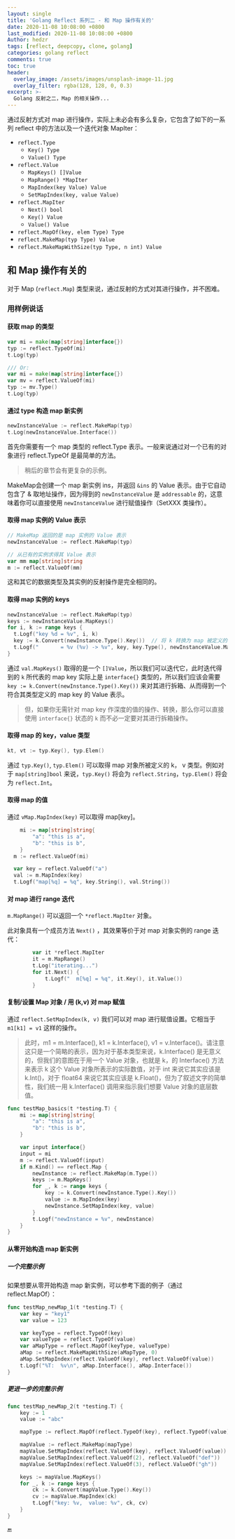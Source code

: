 ```yaml
---
layout: single
title: 'Golang Reflect 系列二 - 和 Map 操作有关的'
date: 2020-11-08 10:08:00 +0800
last_modified: 2020-11-08 10:08:00 +0800
Author: hedzr
tags: [reflect, deepcopy, clone, golang]
categories: golang reflect
comments: true
toc: true
header:
  overlay_image: /assets/images/unsplash-image-11.jpg
  overlay_filter: rgba(128, 128, 0, 0.3)
excerpt: >-
  Golang 反射之二，Map 的相关操作...
---
```




通过反射方式对 map 进行操作，实际上未必会有多么复杂，它包含了如下的一系列 reflect 中的方法以及一个迭代对象 MapIter：

- `reflect.Type`
  - `Key() Type`
  - `Value() Type`
- `reflect.Value`
  - `MapKeys() []Value`
  - `MapRange() *MapIter`
  - `MapIndex(key Value) Value`
  - `SetMapIndex(key, value Value)`
- `reflect.MapIter`
  - `Next() bool`
  - `Key() Value`
  - `Value() Value`
- `reflect.MapOf(key, elem Type) Type`
- `reflect.MakeMap(typ Type) Value`
- `reflect.MakeMapWithSize(typ Type, n int) Value`



## 和 Map 操作有关的



对于 Map (`reflect.Map`) 类型来说，通过反射的方式对其进行操作，并不困难。



### 用样例说话



#### 获取 map 的类型

```go
var mi = make(map[string]interface{})
typ := reflect.TypeOf(mi)
t.Log(typ)

/// Or:
var mi = make(map[string]interface{})
var mv = reflect.ValueOf(mi)
typ := mv.Type()
t.Log(typ)
```



#### 通过 type 构造 map 新实例

```go
newInstanceValue := reflect.MakeMap(typ)
t.Log(newInstanceValue.Interface())
```

首先你需要有一个 map 类型的 reflect.Type 表示。一般来说通过对一个已有的对象进行 reflect.TypeOf 是最简单的方法。

> 稍后的章节会有更复杂的示例。

MakeMap会创建一个 map 新实例 ins，并返回 `&ins` 的 Value 表示。由于它自动包含了 & 取地址操作，因为得到的 `newInstanceValue` 是 `addressable` 的，这意味着你可以直接使用 `newInstanceValue` 进行赋值操作（SetXXX 类操作）。







#### 取得 map 实例的 Value 表示

```go
// MakeMap 返回的是 map 实例的 Value 表示
newInstanceValue := reflect.MakeMap(typ)

// 从已有的实例求得其 Value 表示
var mm map[string]string
m := reflect.ValueOf(mm)
```

这和其它的数据类型及其实例的反射操作是完全相同的。



#### 取得 map 实例的 keys

```go
newInstanceValue := reflect.MakeMap(typ)
keys := newInstanceValue.MapKeys()
for i, k := range keys {
  t.Logf("key %d = %v", i, k)
  key := k.Convert(newInstance.Type().Key())  // 将 k 转换为 map 被定义的 key 类型
  t.Logf("       = %v (%v) -> %v", key, key.Type(), newInstanceValue.MapIndex(key).String())
}
```

通过 `val.MapKeys()` 取得的是一个 `[]Value`，所以我们可以迭代它，此时迭代得到的 `k` 所代表的 map key 实际上是 `interface{}` 类型的，所以我们应该会需要 `key := k.Convert(newInstance.Type().Key())` 来对其进行拆箱、从而得到一个符合其类型定义的 map key 的 Value 表示。

> 但，如果你无需针对 map key 作深度的值的操作、转换，那么你可以直接使用 `interface{}` 状态的 `k` 而不必一定要对其进行拆箱操作。



#### 取得 map 的 key，value 类型

```go
kt, vt := typ.Key(), typ.Elem()
```

通过 `typ.Key()`, `typ.Elem()` 可以取得 map 对象所被定义的 k， v 类型。例如对于 `map[string]bool` 来说，`typ.Key()` 将会为 `reflect.String`，`typ.Elem()` 将会为 `reflect.Int`。



#### 取得 map 的值

通过 `vMap.MapIndex(key)` 可以取得 map[key]。

```go
	mi := map[string]string{
		"a": "this is a",
		"b": "this is b",
	}
  m := reflect.ValueOf(mi)

  var key = reflect.ValueOf("a")
  val := m.MapIndex(key)
  t.Logf("map[%q] = %q", key.String(), val.String())
```



#### 对 map 进行 range 迭代

`m.MapRange()` 可以返回一个 `*reflect.MapIter` 对象。

此对象具有一个成员方法 `Next()` ，其效果等价于对 map 对象实例的 range 迭代：

```go
		var it *reflect.MapIter
		it = m.MapRange()
		t.Log("iterating...")
		for it.Next() {
			t.Logf("  m[%q] = %q", it.Key(), it.Value())
		}
```





#### 复制/设置 Map 对象 / 用 (k,v) 对 map 赋值

通过 `reflect.SetMapIndex(k, v)` 我们可以对 map 进行赋值设置。它相当于 `m1[k1] = v1`  这样的操作。

> 此时，m1 = m.Interface(), k1 = k.Interface(), v1 = v.Interface()。请注意这只是一个简略的表示，因为对于基本类型来说，k.Interface() 是无意义的，但我们的意图在于用一个 Value 对象，也就是 k，的 Interface() 方法来表示 k 这个 Value 对象所表示的实际数值，对于 int 来说它其实应该是 k.Int()，对于 float64 来说它其实应该是 k.Float()，但为了叙述文字的简单性，我们统一用 k.Interface() 调用来指示我们想要 Value 对象的底层数值。

```go
func testMap_basics(t *testing.T) {
	mi := map[string]string{
		"a": "this is a",
		"b": "this is b",
	}

	var input interface{}
	input = mi
	m := reflect.ValueOf(input)
	if m.Kind() == reflect.Map {
		newInstance := reflect.MakeMap(m.Type())
		keys := m.MapKeys()
		for _, k := range keys {
			key := k.Convert(newInstance.Type().Key())
			value := m.MapIndex(key)
			newInstance.SetMapIndex(key, value)
		}
		t.Logf("newInstance = %v", newInstance)
	}
}
```



#### 从零开始构造 map 新实例

##### 一个完整示例

如果想要从零开始构造 map 新实例，可以参考下面的例子（通过 reflect.MapOf）：

```go
func testMap_newMap_1(t *testing.T) {
	var key = "key1"
	var value = 123

	var keyType = reflect.TypeOf(key)
	var valueType = reflect.TypeOf(value)
	var aMapType = reflect.MapOf(keyType, valueType)
	aMap := reflect.MakeMapWithSize(aMapType, 0)
	aMap.SetMapIndex(reflect.ValueOf(key), reflect.ValueOf(value))
	t.Logf("%T:  %v\n", aMap.Interface(), aMap.Interface())
}
```

##### 更进一步的完整示例

```go
func testMap_newMap_2(t *testing.T) {
	key := 1
	value := "abc"

	mapType := reflect.MapOf(reflect.TypeOf(key), reflect.TypeOf(value))

	mapValue := reflect.MakeMap(mapType)
	mapValue.SetMapIndex(reflect.ValueOf(key), reflect.ValueOf(value))
	mapValue.SetMapIndex(reflect.ValueOf(2), reflect.ValueOf("def"))
	mapValue.SetMapIndex(reflect.ValueOf(3), reflect.ValueOf("gh"))

	keys := mapValue.MapKeys()
	for _, k := range keys {
		ck := k.Convert(mapValue.Type().Key())
		cv := mapValue.MapIndex(ck)
		t.Logf("key: %v,  value: %v", ck, cv)
	}
}
```





🔚